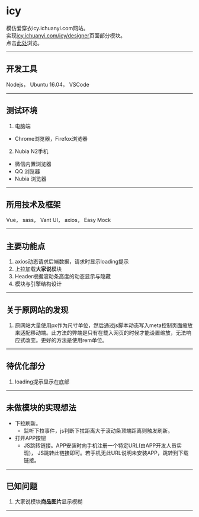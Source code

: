 # icy
模仿爱穿衣icy.ichuanyi.com网站。<br>
实现[icy.ichuanyi.com/icy/designer](https://icy.ichuanyi.com/icy/designer)页面部分模块。<br>
点击[此处](https://likedblack.github.io/icy/)浏览。
***

## 开发工具
Nodejs， Ubuntu 16.04， VSCode
***

## 测试环境
1. 电脑端
  * Chrome浏览器，Firefox浏览器
2. Nubia N2手机
  * 微信内置浏览器
  * QQ 浏览器
  * Nubia 浏览器
***

## 所用技术及框架
Vue， sass， Vant UI， axios， Easy Mock
***

## 主要功能点
1. axios动态请求后端数据，请求时显示loading提示
2. 上拉加载**大家说**模块
3. Header根据滚动条高度的动态显示与隐藏
4. 模块与引擎结构设计
***

## 关于原网站的发现
1. 原网站大量使用px作为尺寸单位，然后通过js脚本动态写入meta控制页面缩放来适配移动端。此方法的弊端是只有在载入网页的时候才能设置缩放，无法响应式改变。更好的方法是使用rem单位。
***

## 待优化部分
1. loading提示显示在底部
***

## 未做模块的实现想法
+ 下拉刷新。
  * 监听下拉事件，js判断下拉距离大于滚动条顶端距离则触发刷新。
+ 打开APP按钮
  * JS跳转链接。APP安装时向手机注册一个特定URL(由APP开发人员实现)， JS跳转此链接即可。若手机无此URL说明未安装APP，跳转到下载链接。
***

## 已知问题
1. 大家说模块**商品图片**显示模糊
***
